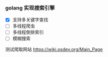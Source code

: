 ### golang 实现搜索引擎

- [x] 支持多关键字查找
- [ ] 多线程爬虫 
- [ ] 多线程倒排索引
- [ ] 模糊搜索

测试爬取网站 https://wiki.osdev.org/Main_Page